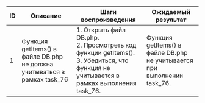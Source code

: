 | ID  | Описание                                                                 | Шаги воспроизведения                                                                                                                        | Ожидаемый результат                                                      |
| --- | ------------------------------------------------------------------------ | ------------------------------------------------------------------------------------------------------------------------------------------- | ------------------------------------------------------------------------ |
| 1   | Функция getItems() в файле DB.php не должна учитываться в рамках task_76 | 1. Открыть файл DB.php.<br> 2. Просмотреть код функции getItems().<br>3. Убедиться, что функция не учитывается в рамках выполнения task_76. | Функция getItems() в файле DB.php не учитывается при выполнении task_76. |

